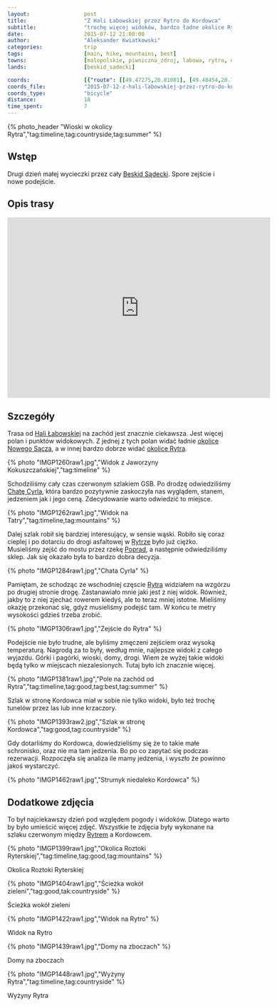 ```yaml
---
layout:                 post
title:                  "Z Hali Łabowskiej przez Rytro do Kordowca"
subtitle:               "trochę więcej widoków, bardzo ładne okolice Rytra"
date:                   2015-07-12 21:00:00
author:                 "Aleksander Kwiatkowski"
categories:             trip
tags:                   [main, hike, mountains, best]
towns:                  [malopolskie, piwniczna_zdroj, labowa, rytro, nawojowa]
lands:                  [beskid_sadecki]

coords:                 [{"route": [[49.47275,20.81081], [49.48454,20.79553], [49.48081,20.75759], [49.49382,20.72644], [49.49087,20.70983], [49.48365,20.70275], [49.48607,20.68404], [49.48150,20.66576], [49.46064,20.66704]], "type": "hike"}]
coords_file:            "2015-07-12-z-hali-labowskiej-przez-rytro-do-kordowca.json"
coords_type:            "bicycle"
distance:               18
time_spent:             7
---
```


[wiki-labowska]:        https://pl.wikipedia.org/wiki/Schronisko_PTTK_na_Hali_%C5%81abowskiej
[wiki-poprad]:          https://pl.wikipedia.org/wiki/Poprad_(rzeka)
[wiki-rytro]:           https://pl.wikipedia.org/wiki/Rytro
[wiki-beskid-sadecki]:  https://pl.wikipedia.org/wiki/Beskid_S%C4%85decki

[pano-nowy-sacz]:       http://www.panoramio.com/photo/121590280
[pano-rytro]:           http://www.panoramio.com/photo/121603318

[cyrla]:                https://sites.google.com/site/chatacyrla/

{% photo_header "Wioski w okolicy Rytra","tag:timeline,tag:countryside,tag:summer" %}

Wstęp
-----

Drugi dzień małej wycieczki przez cały [Beskid Sądecki][wiki-beskid-sadecki]. Spore zejście i nowe podejście.

Opis trasy
----------

<iframe height='405' width='590' frameborder='0' allowtransparency='true' scrolling='no' src='http://www.strava.com/activities/346183870/embed/51fc7d270ff506cf683c46b1ec87d68348785916'></iframe>

Szczegóły
---------

Trasa od [Hali Łabowskiej][wiki-labowska] na zachód jest znacznie ciekawsza. Jest więcej polan i punktów widokowych.
Z jednej z tych polan widać ładnie [okolice Nowego Sącza][pano-nowy-sacz], a w innej bardzo dobrze widać [okolice Rytra][pano-rytro].

{% photo "IMGP1260raw1.jpg","Widok z Jaworzyny Kokuszczańskiej","tag:timeline" %}

Schodziliśmy cały czas czerwonym szlakiem GSB. Po drodzę odwiedziliśmy [Chatę Cyrla][cyrla], która bardzo pozytywnie zaskoczyła
nas wyglądem, stanem, jedzeniem jak i jego ceną. Zdecydowanie warto odwiedzić to miejsce.

{% photo "IMGP1262raw1.jpg","Widok na Tatry","tag:timeline,tag:mountains" %}

Dalej szlak robił się bardziej interesujący, w sensie wąski. Robiło się coraz cieplej i po dotarciu do drogi asfaltowej
 w [Rytrze][wiki-rytro]
było już ciężko. Musieliśmy zejść do mostu przez rzekę [Poprad][wiki-poprad], a następnie odwiedziliśmy sklep.
Jak się okazało była to bardzo dobra decyzja.

{% photo "IMGP1284raw1.jpg","Chata Cyrla" %}

Pamiętam, że schodząc ze wschodniej częscie [Rytra][wiki-rytro] widziałem na wzgórzu po drugiej stronie drogę. Zastanawiało mnie
jaki jest z niej widok. Również, jakby to z niej zjechać rowerem kiedyś, ale to teraz mniej istotne. Mieliśmy okazję
przekonać się, gdyż musieliśmy podejść tam. W końcu te metry wysokości gdzieś trzeba zrobić.

{% photo "IMGP1306raw1.jpg","Zejście do Rytra" %}

Podejście nie było trudne, ale byliśmy zmęczeni zejściem oraz wysoką temperaturą. Nagrodą za to były, według mnie, najlepsze
widoki z całego wyjazdu. Górki i pagórki, wioski, domy, drogi. Wiem że wyżej takie widoki będą tylko w miejscach niezalesionych.
Tutaj było ich znacznie więcej.

{% photo "IMGP1381raw1.jpg","Pole na zachód od Rytra","tag:timeline,tag:good,tag:best,tag:summer" %}

Szlak w stronę Kordowca miał w sobie nie tylko widoki, było też trochę tunelów przez las lub inne krzaczory.

{% photo "IMGP1393raw2.jpg","Szlak w stronę Kordowca","tag:good,tag:countryside" %}

Gdy dotarliśmy do Kordowca, dowiedzieliśmy się że to takie małe schronisko, oraz nie ma tam jedzenia. Bo po
co zapytać się podczas rezerwacji. Rozpoczęła się analiza ile mamy jedzenia, i wyszło że powinno jakoś wystarczyć.

{% photo "IMGP1462raw1.jpg","Strumyk niedaleko Kordowca" %}

Dodatkowe zdjęcia
-----------------

To był najciekawszy dzień pod względem pogody i widoków. Dlatego warto by było
umieścić więcej zdjęć. Wszystkie te zdjęcia były wykonane na szlaku czerwonym
między [Rytrem][wiki-rytro] a Kordowcem.

{% photo "IMGP1399raw1.jpg","Okolica Roztoki Ryterskiej","tag:timeline,tag:good,tag:mountains" %}

Okolica Roztoki Ryterskiej

{% photo "IMGP1404raw1.jpg","Ścieżka wokół zieleni","tag:good,tak:countryside" %}

Ścieżka wokół zieleni

{% photo "IMGP1422raw1.jpg","Widok na Rytro" %}

Widok na Rytro

{% photo "IMGP1439raw1.jpg","Domy na zboczach" %}

Domy na zboczach

{% photo "IMGP1448raw1.jpg","Wyżyny Rytra","tag:timeline,tag:countryside" %}

Wyżyny Rytra
